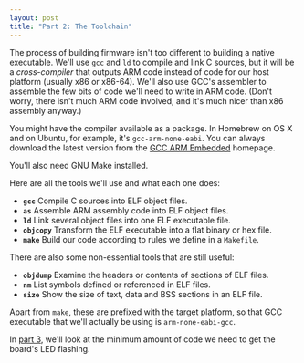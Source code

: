 ```yaml
---
layout: post
title: "Part 2: The Toolchain"
---
```

The process of building firmware isn't too different to building a native executable. We'll use `gcc` and `ld` to compile and link C sources, but it will be a *cross-compiler* that outputs ARM code instead of code for our host platform (usually x86 or x86-64). We'll also use GCC's assembler to assemble the few bits of code we'll need to write in ARM code. (Don't worry, there isn't much ARM code involved, and it's much nicer than x86 assembly anyway.)

You might have the compiler available as a package. In Homebrew on OS X and on Ubuntu, for example, it's `gcc-arm-none-eabi`. You can always download the latest version from the [GCC ARM Embedded](https://launchpad.net/gcc-arm-embedded) homepage.

You'll also need GNU Make installed.

Here are all the tools we'll use and what each one does:

* **`gcc`** Compile C sources into ELF object files.
* **`as`** Assemble ARM assembly code into ELF object files.
* **`ld`** Link several object files into one ELF executable file.
* **`objcopy`** Transform the ELF executable into a flat binary or hex file.
* **`make`** Build our code according to rules we define in a `Makefile`.

There are also some non-essential tools that are still useful:

* **`objdump`** Examine the headers or contents of sections of ELF files.
* **`nm`** List symbols defined or referenced in ELF files.
* **`size`** Show the size of text, data and BSS sections in an ELF file.

Apart from `make`, these are prefixed with the target platform, so that GCC executable that we'll actually be using is `arm-none-eabi-gcc`.

In [part 3](../first-code), we'll look at the minimum amount of code we need to get the board's LED flashing.
